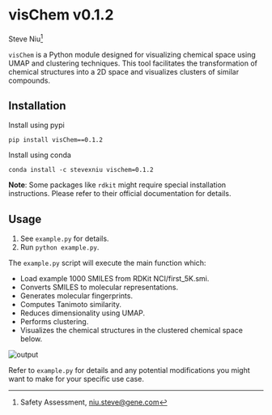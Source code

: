 # visChem v0.1.2

Steve Niu[^1]

`visChem` is a Python module designed for visualizing chemical space using UMAP and clustering techniques. This tool facilitates the transformation of chemical structures into a 2D space and visualizes clusters of similar compounds.


## Installation
Install using pypi
```
pip install visChem==0.1.2
```

Install using conda
```
conda install -c stevexniu vischem=0.1.2
```

**Note**: Some packages like `rdkit` might require special installation instructions. Please refer to their official documentation for details.

## Usage

1. See `example.py` for details.
2. Run ```python example.py```.

The `example.py` script will execute the main function which:  
- Load example 1000 SMILES from RDKit NCI/first_5K.smi.  
- Converts SMILES to molecular representations.  
- Generates molecular fingerprints.  
- Computes Tanimoto similarity.  
- Reduces dimensionality using UMAP.  
- Performs clustering.  
- Visualizes the chemical structures in the clustered chemical space below.

![output](output_image.png)

Refer to `example.py` for details and any potential modifications you might want to make for your specific use case.

[^1]: Safety Assessment, niu.steve@gene.com